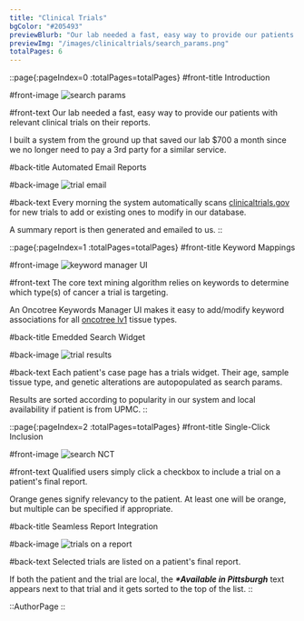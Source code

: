 ```yaml
---
title: "Clinical Trials"
bgColor: "#205493"
previewBlurb: "Our lab needed a fast, easy way to provide our patients with relevant clinical trials on their reports."
previewImg: "/images/clinicaltrials/search_params.png"
totalPages: 6
---
```


::page{:pageIndex=0 :totalPages=totalPages}
#front-title
Introduction

#front-image
![search params](/images/clinicaltrials/search_params.png)

#front-text
Our lab needed a fast, easy way to provide our patients with relevant clinical trials on their reports.

I built a system from the ground up that saved our lab $700 a month since we no longer need to pay a 3rd party for a similar service.

#back-title
Automated Email Reports

#back-image
![trial email](/images/clinicaltrials/trial_email.png)

#back-text
Every morning the system automatically scans [clinicaltrials.gov](https://clinicaltrials.gov) for new trials to add or existing ones to modify in our database.

A summary report is then generated and emailed to us.
::

::page{:pageIndex=1 :totalPages=totalPages}
#front-title
Keyword Mappings

#front-image
![keyword manager UI](/images/clinicaltrials/oncotree_keyword_manager.png)

#front-text
The core text mining algorithm relies on keywords to determine which type(s) of cancer a trial is targeting.

An Oncotree Keywords Manager UI makes it easy to add/modify keyword associations for all [oncotree lv1](http://oncotree.mskcc.org/#/home) tissue types.

#back-title
Emedded Search Widget

#back-image
![trial results](/images/clinicaltrials/trial_results.png)

#back-text
Each patient's case page has a trials widget. Their age, sample tissue type, and genetic alterations are autopopulated as search params.

Results are sorted according to popularity in our system and local availability if patient is from UPMC.
::

::page{:pageIndex=2 :totalPages=totalPages}
#front-title
Single-Click Inclusion

#front-image
![search NCT](/images/clinicaltrials/search_NCT.png)

#front-text
Qualified users simply click a checkbox to include a trial on a patient's final report.

Orange genes signify relevancy to the patient. At least one will be orange, but multiple can be specified if appropriate.

#back-title
Seamless Report Integration

#back-image
![trials on a report](/images/clinicaltrials/trials_on_report.png)

#back-text
Selected trials are listed on a patient's final report.

If both the patient and the trial are local, the **_\*Available in Pittsburgh_** text appears next to that trial and it gets sorted to the top of the list.
::

::AuthorPage
::
